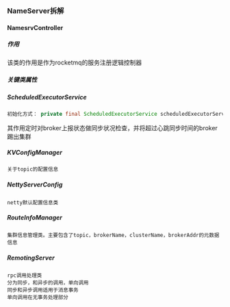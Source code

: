 ### NameServer拆解

#### NamesrvController
##### 作用

该类的作用是作为rocketmq的服务注册逻辑控制器

##### 关键类属性

##### ScheduledExecutorService

```Java
初始化方式： private final ScheduledExecutorService scheduledExecutorService = Executors.newSingleThreadScheduledExecutor(new ThreadFactoryImpl("NSScheduledThread"));
```

其作用定时对broker上报状态做同步状况检查，并将超过心跳同步时间的broker踢出集群



##### KVConfigManager

```java
关于topic的配置信息
```

##### NettyServerConfig

```te
netty默认配置信息类
```

##### RouteInfoManager

```
集群信息管理类。主要包含了topic，brokerName，clusterName，brokerAddr的元数据信息
```

##### RemotingServer

```wiki
rpc调用处理类
分为同步，和异步的调用，单向调用
同步和异步调用适用于消息事务
单向调用在无事务处理部分
```



